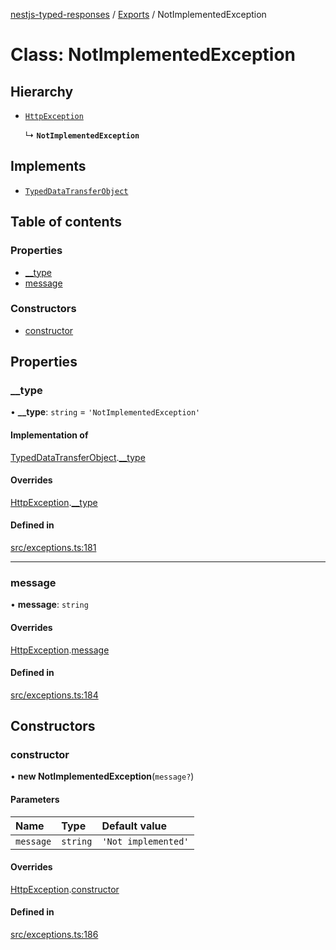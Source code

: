 [nestjs-typed-responses](../README.md) / [Exports](../modules.md) / NotImplementedException

# Class: NotImplementedException

## Hierarchy

- [`HttpException`](HttpException.md)

  ↳ **`NotImplementedException`**

## Implements

- [`TypedDataTransferObject`](../interfaces/TypedDataTransferObject.md)

## Table of contents

### Properties

- [\_\_type](NotImplementedException.md#__type)
- [message](NotImplementedException.md#message)

### Constructors

- [constructor](NotImplementedException.md#constructor)

## Properties

### \_\_type

• **\_\_type**: `string` = `'NotImplementedException'`

#### Implementation of

[TypedDataTransferObject](../interfaces/TypedDataTransferObject.md).[__type](../interfaces/TypedDataTransferObject.md#__type)

#### Overrides

[HttpException](HttpException.md).[__type](HttpException.md#__type)

#### Defined in

[src/exceptions.ts:181](https://github.com/igrek8/nestjs-typed-responses/blob/c965990/src/exceptions.ts#L181)

___

### message

• **message**: `string`

#### Overrides

[HttpException](HttpException.md).[message](HttpException.md#message)

#### Defined in

[src/exceptions.ts:184](https://github.com/igrek8/nestjs-typed-responses/blob/c965990/src/exceptions.ts#L184)

## Constructors

### constructor

• **new NotImplementedException**(`message?`)

#### Parameters

| Name | Type | Default value |
| :------ | :------ | :------ |
| `message` | `string` | `'Not implemented'` |

#### Overrides

[HttpException](HttpException.md).[constructor](HttpException.md#constructor)

#### Defined in

[src/exceptions.ts:186](https://github.com/igrek8/nestjs-typed-responses/blob/c965990/src/exceptions.ts#L186)
